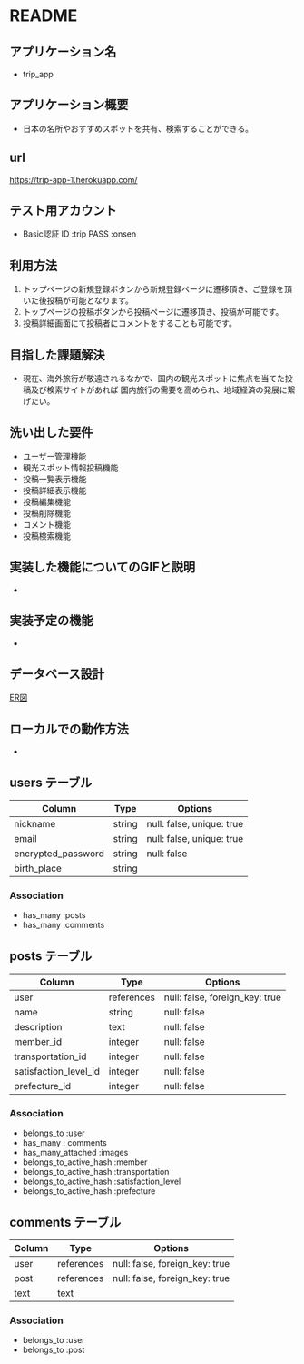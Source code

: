 # README

## アプリケーション名
* trip_app

## アプリケーション概要
* 日本の名所やおすすめスポットを共有、検索することができる。

## url
https://trip-app-1.herokuapp.com/

## テスト用アカウント
* Basic認証
  ID :trip
  PASS :onsen 

## 利用方法
1. トップページの新規登録ボタンから新規登録ページに遷移頂き、ご登録を頂いた後投稿が可能となります。
2. トップページの投稿ボタンから投稿ページに遷移頂き、投稿が可能です。
3. 投稿詳細画面にて投稿者にコメントをすることも可能です。

## 目指した課題解決
* 現在、海外旅行が敬遠されるなかで、国内の観光スポットに焦点を当てた投稿及び検索サイトがあれば
  国内旅行の需要を高められ、地域経済の発展に繋げたい。

## 洗い出した要件
* ユーザー管理機能
* 観光スポット情報投稿機能
* 投稿一覧表示機能
* 投稿詳細表示機能 
* 投稿編集機能
* 投稿削除機能
* コメント機能
* 投稿検索機能

## 実装した機能についてのGIFと説明
* 

## 実装予定の機能
* 

## データベース設計
[ER図](https://www.draw.io/#G1xPcERN3Ec9-VZQtFvJkTTFChv-_h6Cuo)

## ローカルでの動作方法
* 

## users テーブル

| Column             | Type    | Options                   |
| -------------------| ------- | ------------------------- |
| nickname           | string  | null: false, unique: true |
| email              | string  | null: false, unique: true |
| encrypted_password | string  | null: false               |
| birth_place        | string  |                           |

### Association

- has_many :posts
- has_many :comments

## posts テーブル

| Column                | Type       | Options                        |
| --------------------- | ---------- | ------------------------------ |
| user                  | references | null: false, foreign_key: true |
| name                  | string     | null: false                    |
| description           | text       | null: false                    |
| member_id             | integer    | null: false                    |
| transportation_id     | integer    | null: false                    |
| satisfaction_level_id | integer    | null: false                    |
| prefecture_id         | integer    | null: false                    |

### Association

- belongs_to :user
- has_many : comments
- has_many_attached :images
- belongs_to_active_hash :member
- belongs_to_active_hash :transportation
- belongs_to_active_hash :satisfaction_level
- belongs_to_active_hash :prefecture

## comments テーブル

| Column | Type       | Options                        |
| -------| ---------- | ------------------------------ |
| user   | references | null: false, foreign_key: true |
| post   | references | null: false, foreign_key: true |
| text   | text       |                                |

### Association

- belongs_to :user
- belongs_to :post